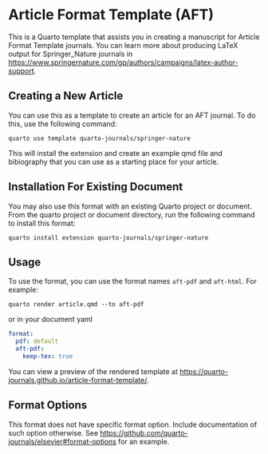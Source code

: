 # Article Format Template (AFT)

<!-- ALL THE BELOW SHOULD BE IN YOUR README -->

This is a Quarto template that assists you in creating a manuscript for Article Format Template journals. You can learn more about producing LaTeX output for Springer_Nature journals in https://www.springernature.com/gp/authors/campaigns/latex-author-support.

## Creating a New Article

You can use this as a template to create an article for an AFT journal. To do this, use the following command:

```quarto use template quarto-journals/springer-nature```

This will install the extension and create an example qmd file and bibiography that you can use as a starting place for your article.

## Installation For Existing Document

You may also use this format with an existing Quarto project or document. From the quarto project or document directory, run the following command to install this format:

```quarto install extension quarto-journals/springer-nature```

## Usage 

To use the format, you can use the format names `aft-pdf` and `aft-html`. For example:

```quarto render article.qmd --to aft-pdf```

or in your document yaml

```yaml
format:
  pdf: default
  aft-pdf:
    keep-tex: true    
```

You can view a preview of the rendered template at <https://quarto-journals.github.io/article-format-template/>.

## Format Options

This format does not have specific format option. Include documentation of such option otherwise. See <https://github.com/quarto-journals/elsevier#format-options> for an example.
